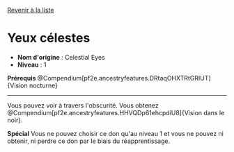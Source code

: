 [Revenir à la liste](..)

# Yeux célestes

 * **Nom d'origine** : Celestial Eyes
 * **Niveau** : 1


<p><strong>Prérequis </strong>@Compendium[pf2e.ancestryfeatures.DRtaqOHXTRtGRIUT]{Vision nocturne}</p>
<hr>
<p>Vous pouvez voir à travers l'obscurité. Vous obtenez @Compendium[pf2e.ancestryfeatures.HHVQDp61ehcpdiU8]{Vision dans le noir}.</p>
<p><strong>Spécial</strong> Vous ne pouvez choisir ce don qu'au niveau 1 et vous ne pouvez ni obtenir, ni perdre ce don par le biais du réapprentissage.</p>
